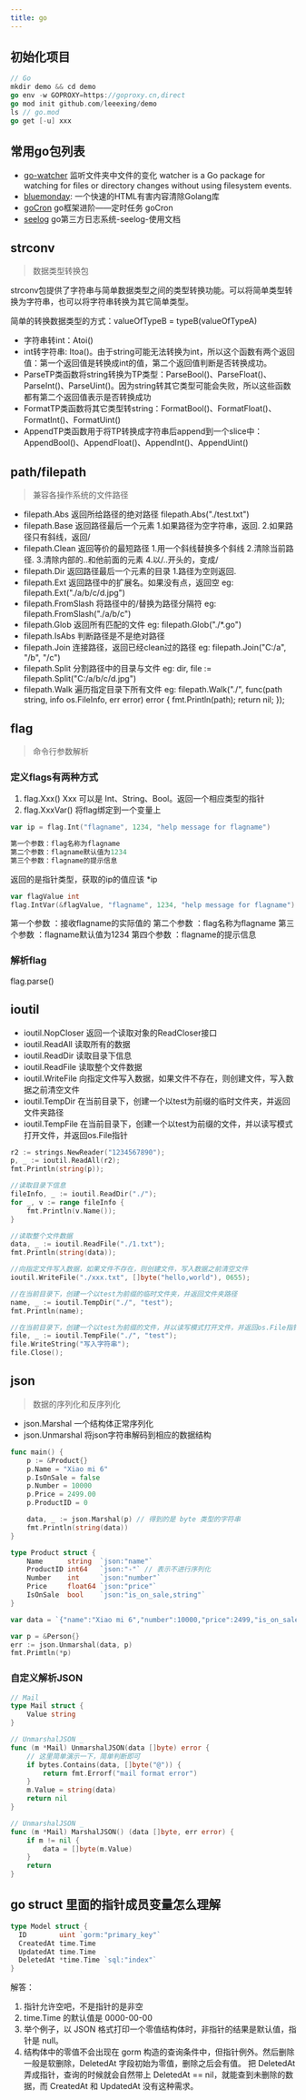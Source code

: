 ```yaml
---
title: go
---
```


## 初始化项目

``` Go
// Go
mkdir demo && cd demo
go env -w GOPROXY=https://goproxy.cn,direct
go mod init github.com/leeexing/demo
ls // go.mod
go get [-u] xxx
```

## 常用go包列表

- [go-watcher](https://github.com/radovskyb/watcher) 监听文件夹中文件的变化
  watcher is a Go package for watching for files or directory changes without using filesystem events.
- [bluemonday](https://java.ctolib.com/bluemonday.html): 一个快速的HTML有害内容清除Golang库
- [goCron](https://github.com/jasonlvhit/gocron) go框架进阶——定时任务 goCron
- [seelog](xx) go第三方日志系统-seelog-使用文档

## strconv

> 数据类型转换包

strconv包提供了字符串与简单数据类型之间的类型转换功能。可以将简单类型转换为字符串，也可以将字符串转换为其它简单类型。

简单的转换数据类型的方式：valueOfTypeB = typeB(valueOfTypeA)

- 字符串转int：Atoi()
- int转字符串: Itoa()。由于string可能无法转换为int，所以这个函数有两个返回值：第一个返回值是转换成int的值，第二个返回值判断是否转换成功。
- ParseTP类函数将string转换为TP类型：ParseBool()、ParseFloat()、ParseInt()、ParseUint()。因为string转其它类型可能会失败，所以这些函数都有第二个返回值表示是否转换成功
- FormatTP类函数将其它类型转string：FormatBool()、FormatFloat()、FormatInt()、FormatUint()
- AppendTP类函数用于将TP转换成字符串后append到一个slice中：AppendBool()、AppendFloat()、AppendInt()、AppendUint()

## path/filepath

> 兼容各操作系统的文件路径

- filepath.Abs 返回所给路径的绝对路径
  filepath.Abs("./test.txt")
- filepath.Base 返回路径最后一个元素
  1.如果路径为空字符串，返回.
  2.如果路径只有斜线，返回/
- filepath.Clean 返回等价的最短路径
  1.用一个斜线替换多个斜线
  2.清除当前路径.
  3.清除内部的..和他前面的元素
  4.以/..开头的，变成/
- filepath.Dir 返回路径最后一个元素的目录
  1.路径为空则返回.
- filepath.Ext 返回路径中的扩展名。如果没有点，返回空
  eg: filepath.Ext("./a/b/c/d.jpg")
- filepath.FromSlash 将路径中的/替换为路径分隔符
  eg: filepath.FromSlash("./a/b/c")
- filepath.Glob 返回所有匹配的文件
  eg: filepath.Glob("./*.go")
- filepath.IsAbs 判断路径是不是绝对路径
- filepath.Join 连接路径，返回已经clean过的路径
  eg: filepath.Join("C:/a", "/b", "/c")
- filepath.Split 分割路径中的目录与文件
  eg: dir, file := filepath.Split("C:/a/b/c/d.jpg")
- filepath.Walk 遍历指定目录下所有文件
  eg: filepath.Walk("./", func(path string, info os.FileInfo, err error) error {
        fmt.Println(path);
        return nil;
    });

## flag

> 命令行参数解析

### 定义flags有两种方式

1. flag.Xxx() Xxx 可以是 Int、String、Bool。返回一个相应类型的指针
2. flag.XxxVar() 将flag绑定到一个变量上

``` Go
var ip = flag.Int("flagname", 1234, "help message for flagname")

第一个参数：flag名称为flagname
第二个参数：flagname默认值为1234
第三个参数：flagname的提示信息
```

返回的是指针类型，获取的ip的值应该 *ip

``` Go
var flagValue int
flag.IntVar(&flagValue, "flagname", 1234, "help message for flagname")
```

第一个参数 ：接收flagname的实际值的
第二个参数 ：flag名称为flagname
第三个参数 ：flagname默认值为1234
第四个参数 ：flagname的提示信息

### 解析flag

flag.parse()

## ioutil

- ioutil.NopCloser 返回一个读取对象的ReadCloser接口
- ioutil.ReadAll 读取所有的数据
- ioutil.ReadDir 读取目录下信息
- ioutil.ReadFile 读取整个文件数据
- ioutil.WriteFile 向指定文件写入数据，如果文件不存在，则创建文件，写入数据之前清空文件
- ioutil.TempDir 在当前目录下，创建一个以test为前缀的临时文件夹，并返回文件夹路径
- ioutil.TempFile 在当前目录下，创建一个以test为前缀的文件，并以读写模式打开文件，并返回os.File指针

``` Go
r2 := strings.NewReader("1234567890");
p, _ := ioutil.ReadAll(r2);
fmt.Println(string(p));

//读取目录下信息
fileInfo, _ := ioutil.ReadDir("./");
for _, v := range fileInfo {
    fmt.Println(v.Name());
}

//读取整个文件数据
data, _ := ioutil.ReadFile("./1.txt");
fmt.Println(string(data));

//向指定文件写入数据，如果文件不存在，则创建文件，写入数据之前清空文件
ioutil.WriteFile("./xxx.txt", []byte("hello,world"), 0655);

//在当前目录下，创建一个以test为前缀的临时文件夹，并返回文件夹路径
name, _ := ioutil.TempDir("./", "test");
fmt.Println(name);

//在当前目录下，创建一个以test为前缀的文件，并以读写模式打开文件，并返回os.File指针
file, _ := ioutil.TempFile("./", "test");
file.WriteString("写入字符串");
file.Close();
```

## json

> 数据的序列化和反序列化

- json.Marshal 一个结构体正常序列化
- json.Unmarshal 将json字符串解码到相应的数据结构

``` Go
func main() {
    p := &Product{}
    p.Name = "Xiao mi 6"
    p.IsOnSale = false
    p.Number = 10000
    p.Price = 2499.00
    p.ProductID = 0

    data, _ := json.Marshal(p) // 得到的是 byte 类型的字符串
    fmt.Println(string(data))
}
```

``` Go
type Product struct {
    Name      string  `json:"name"`
    ProductID int64   `json:"-"` // 表示不进行序列化
    Number    int     `json:"number"`
    Price     float64 `json:"price"`
    IsOnSale  bool    `json:"is_on_sale,string"`
}

var data = `{"name":"Xiao mi 6","number":10000,"price":2499,"is_on_sale":"false"}`

var p = &Person{}
err := json.Unmarshal(data, p)
fmt.Primtln(*p)
```

### 自定义解析JSON

``` Go
// Mail _
type Mail struct {
    Value string
}

// UnmarshalJSON _
func (m *Mail) UnmarshalJSON(data []byte) error {
    // 这里简单演示一下，简单判断即可
    if bytes.Contains(data, []byte("@")) {
        return fmt.Errorf("mail format error")
    }
    m.Value = string(data)
    return nil
}

// UnmarshalJSON _
func (m *Mail) MarshalJSON() (data []byte, err error) {
    if m != nil {
        data = []byte(m.Value)
    }
    return
}
```

## go struct 里面的指针成员变量怎么理解

``` Go
type Model struct {
  ID        uint `gorm:"primary_key"`
  CreatedAt time.Time
  UpdatedAt time.Time
  DeletedAt *time.Time `sql:"index"`
}
```

解答：

1) 指针允许空吧，不是指针的是非空
2) time.Time 的默认值是 0000-00-00
3) 举个例子，以 JSON 格式打印一个零值结构体时，非指针的结果是默认值，指针是 null。
4) 结构体中的零值不会出现在 gorm 构造的查询条件中，但指针例外。然后删除一般是软删除，DeletedAt 字段初始为零值，删除之后会有值。
    把 DeletedAt 弄成指针，查询的时候就会自然带上 DeletedAt == nil，就能查到未删除的数据，而 CreatedAt 和 UpdatedAt 没有这种需求。

